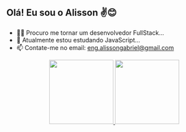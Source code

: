 ## Olá! Eu sou o Alisson ✌😊

- 🏃‍♂️ Procuro me tornar um desenvolvedor FullStack...
- 🌱 Atualmente estou estudando JavaScript...
- 📫 Contate-me no email: eng.alissongabriel@gmail.com

<div align="center">
  <a href="https://github.com/AlissonG04">
  <img height="150em" src="https://github-readme-stats.vercel.app/api?username=AlissonG04&show_icons=true&theme=dark&include_all_commits=true&count_private=true"/>
  <img height="150em" src="https://github-readme-stats.vercel.app/api/top-langs/?username=AlissonG04&layout=compact&langs_count=7&theme=dark"/>
</div>
